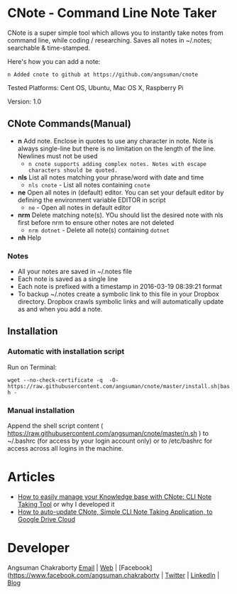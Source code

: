 # CNote - Command Line Note Taker
CNote is a super simple tool which allows you to instantly take notes from command line, while coding / researching. Saves all notes in ~/.notes; searchable & time-stamped.

Here's how you can add a note:

`n Added cnote to github at https://github.com/angsuman/cnote`

Tested Platforms: Cent OS, Ubuntu, Mac OS X, Raspberry Pi

Version: 1.0

## CNote Commands(Manual)
- **n** Add note. Enclose in quotes to use any character in note. Note is always single-line but there is no limitation on the length of the line. Newlines must not be used
  - `n cnote supports adding complex notes. Notes with escape characters should be quoted.`
- **nls** List all notes matching your phrase/word with date and time
  - `nls cnote` - List all notes containing `cnote`
- **ne** Open all notes in (default) editor. You can set your default editor by defining the environment variable EDITOR in script
  - `ne` - Open all notes in default editor
- **nrm** Delete matching note(s). YOu should list the desired note with nls first before nrm to ensure other notes are not deleted
  - `nrm dotnet` - Delete all note(s) containing `dotnet`
- **nh** Help

### Notes
- All your notes are saved in ~/.notes file
- Each note is saved as a single line
- Each note is prefixed with a timestamp in 2016-03-19 08:39:21 format
- To backup ~/.notes create a symbolic link to this file in your Dropbox directory. Dropbox crawls symbolic links and will automatically update as and when you add a note.

## Installation
### Automatic with installation script
Run on Terminal:

`wget --no-check-certificate -q  -O- https://raw.githubusercontent.com/angsuman/cnote/master/install.sh|bash -`

### Manual installation
Append the shell script content ( https://raw.githubusercontent.com/angsuman/cnote/master/n.sh ) to ~/.bashrc (for access by your login account only) or to /etc/bashrc for access across all logins in the machine.


# Articles
- [How to easily manage your Knowledge base with CNote: CLI Note Taking Tool](https://medium.com/@angsuman/how-to-easily-manage-your-knowledge-base-with-cnote-cli-note-taking-tool-c17c35e8cc05#.hn0tv6yd3) or why I developed it
- [How to auto-update CNote, Simple CLI Note Taking Application, to Google Drive Cloud](http://blog.taragana.com/how-to-auto-update-cnote-simple-cli-note-taking-application-to-google-drive-cloud-10)


# Developer
Angsuman Chakraborty
[Email](angsuman@taragana.com) | [Web](http://taragana.com/) | [Facebook](https://www.facebook.com/angsuman.chakraborty | [Twitter](https://twitter.com/angsuman) | [LinkedIn](https://in.linkedin.com/in/angsuman) | [Blog](http://blog.taragana.com)
